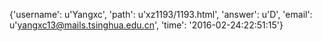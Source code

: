 {'username': u'Yangxc', 'path': u'xz1193/1193.html', 'answer': u'D', 'email': u'yangxc13@mails.tsinghua.edu.cn', 'time': '2016-02-24:22:51:15'}